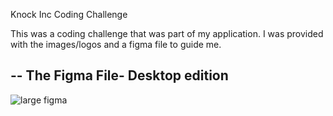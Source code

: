 Knock Inc Coding Challenge

This was a coding challenge that was part of my application. I was provided with the images/logos and a figma file to guide me. 

--
The Figma File- Desktop edition
--
![large figma](https://github.com/AangBel/OnePageHonour/assets/119378254/c6a24822-dc0c-4cd6-b2f7-cb9d02ee60cc)
